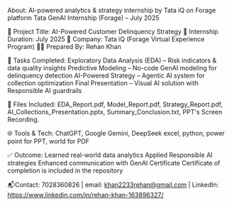 About:
AI-powered analytics & strategy internship by Tata iQ on Forage platform
Tata GenAI Internship (Forage) – July 2025

🎯 Project Title: AI-Powered Customer Delinquency Strategy
📅 Internship Duration: July 2025
🏢 Company: Tata iQ (Forage Virtual Experience Program)
👨‍💻 Prepared By: Rehan Khan

📌 Tasks Completed:
Exploratory Data Analysis (EDA) – Risk indicators & data quality insights
Predictive Modeling – No-code GenAI modeling for delinquency detection
AI-Powered Strategy – Agentic AI system for collection optimization
Final Presentation – Visual AI solution with Responsible AI guardrails

📂 Files Included:
EDA_Report.pdf,
Model_Report.pdf,
Strategy_Report.pdf,
AI_Collections_Presentation.pptx,
Summary_Conclusion.txt,
PPT's Screen Recording.

🌐 Tools & Tech:
ChatGPT, Google Gemini, DeepSeek
excel, python, power point for PPT, world for PDF

✅ Outcome:
Learned real-world data analytics
Applied Responsible AI strategies
Enhanced communication with GenAI
Certificate Certificate of completion is included in the repository

📬Contact: 7028360826 | email: khan2233rehan@gmail.com | LinkedIn: https://www.linkedin.com/in/rehan-khan-163896327/

